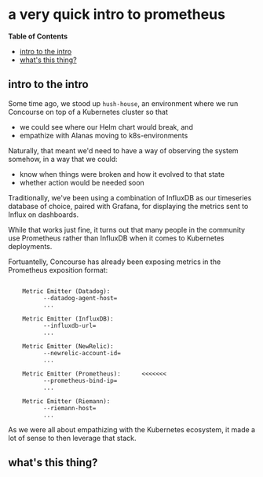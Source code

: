 # a very quick intro to prometheus

<!-- START doctoc generated TOC please keep comment here to allow auto update -->
<!-- DON'T EDIT THIS SECTION, INSTEAD RE-RUN doctoc TO UPDATE -->
**Table of Contents**

- [intro to the intro](#intro-to-the-intro)
- [what's this thing?](#whats-this-thing)

<!-- END doctoc generated TOC please keep comment here to allow auto update -->

## intro to the intro

Some time ago, we stood up `hush-house`, an environment where we run Concourse
on top of a Kubernetes cluster so that 

- we could see where our Helm chart would break, and
- empathize with Alanas moving to k8s-environments

Naturally, that meant we'd need to have a way of observing the system somehow,
in a way that we could:

- know when things were broken and how it evolved to that state
- whether action would be needed soon

Traditionally, we've been using a combination of InfluxDB as our timeseries
database of choice, paired with Grafana, for displaying the metrics sent to
Influx on dashboards.

While that works just fine, it turns out that many people in the community use
Prometheus rather than InfluxDB when it comes to Kubernetes deployments.

Fortuantelly, Concourse has already been exposing metrics in the Prometheus
exposition format:


```

    Metric Emitter (Datadog):
          --datadog-agent-host=              
          ...

    Metric Emitter (InfluxDB):
          --influxdb-url=                    
          ...

    Metric Emitter (NewRelic):
          --newrelic-account-id=             
          ...

    Metric Emitter (Prometheus):      <<<<<<<
          --prometheus-bind-ip=              
          ...

    Metric Emitter (Riemann):
          --riemann-host=                    
          ...

```


As we were all about empathizing with the Kubernetes ecosystem, it made a lot of
sense to then leverage that stack.

## what's this thing?

